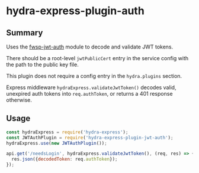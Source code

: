 # hydra-express-plugin-auth

## Summary

Uses the [fwsp-jwt-auth](http://github.com/flywheelsports/fwsp-jwt-auth) module to decode and validate JWT tokens.

There should be a root-level `jwtPublicCert` entry in the service config with the path to the public key file.

This plugin does not require a config entry in the `hydra.plugins` section.

Express middleware `hydraExpress.validateJwtToken()` decodes valid, unexpired auth tokens into `req.authToken`, or returns a 401 response otherwise.

## Usage

```javascript
const hydraExpress = require('hydra-express');
const JWTAuthPlugin = require('hydra-express-plugin-jwt-auth');
hydraExpress.use(new JWTAuthPlugin());

api.get('/needsLogin', hydraExpress.validateJwtToken(), (req, res) => {
  res.json({decodedToken: req.authToken});
});
```
